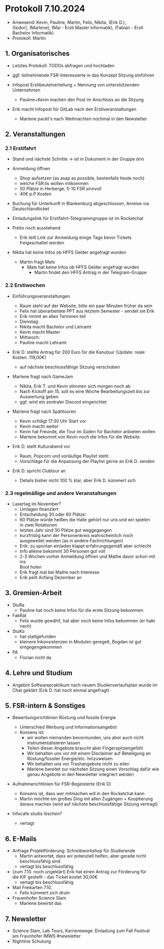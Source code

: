 ---
---

# Protokoll 7.10.2024

* Anwesend: Kevin, Pauline, Martin, Felix, Nikita, (Erik D.),  
(Isidor), (Marlene), (Mai - Ersti Master Informatik), (Fabian - Ersti  
Bachelor Informatik)
* Protokoll:   Martin


## 1. Organisatorisches
* Letztes Protokoll: TODOs abfragen und hochladen
* ggf. teilnehmende FSR-Interessierte in das Konzept Sitzung einführen

* Infopost Erstibeutelverteilung + Nennung von unterstützenden Unternehmen
	* Pauline+Kevin machen den Post im Anschluss an die Sitzung

* Erik macht Infopost für GitLab nach den Erstiveranstaltungen
	* Marlene packt's nach Weihnachten nochmal in den Newsletter

## 2. Veranstaltungen

### 2.1 Erstifahrt
* Stand und nächste Schritte -> ist in Dokument in der Gruppe drin
* Anmeldung öffnen
   * Shop aufsetzen (as asap as possible, bestenfalls heute noch)
   * welche FSR:lis wollen mitkommen
   * 50 Plätze in Herberge, 5-10 FSR sinnvoll
   * 40€ p.P Kosten

* Buchung für Unterkunft in Blankenburg abgeschlossen, Anreise via  
Deutschlandticket
* Einladungslink für Erstifahrt-Telegrammgruppe ist im Rocketchat
* Pretix noch ausstehend
	* Erik teilt Link zur Anmeldung einige Tage bevor Tickets  
freigeschaltet werden
* Nikita hat keine Infos ob HFFS Gelder angefragt wurden
	* Martin fragt Mats
		* Mats hat keine Infos ob HFFS Gelder angefragt wurden
			* Martin findet den HFFS Antrag in der Telegram-Gruppe

### 2.2 Erstiwochen
* Einführungsveranstaltungen
  * Raum steht auf der Website, bitte ein paar Minuten früher da sein
  * Felix hat überarbeitete PPT aus letztem Semester - sendet sie Erik
  * Erik nimmt an allen Terminen teil
  * Dienstag:
   * Nikita macht Bachelor und Lehramt
   * Kevin macht Master
  * Mittwoch:
   * Pauline macht Lehramt

* Erik D. stellte Antrag für 200 Euro für die Kanutour (Update: reale  
Kosten: 119,00€)
  * auf nächste beschlussfähige Sitzung verschoben

* Marlene fragt nach GameJam
  * Nikita, Erik T. und Kevin stimmen sich morgen noch ab
  * Nach Kickoff am 15. soll es eine Woche Bearbeitungszeit bis zur  
Auswertung geben
  * ggf. wird ein zentraler Discord eingerichtet


* Marlene fragt nach Spätitouren
  * Kevin schlägt 17:30 Uhr Start vor
  * Kevin macht weiter
  * Kevin hat Freunde, die Tour im Süden für Bachelor anbieten wollen
  * Marlene bekommt von Kevin noch die Infos für die Website

* Erik D. stellt Kulturabend vor
  * Raum, Popcorn und vorläufige Playlist steht
  * Vorschläge für die Anpassung der Playlist gerne an Erik D. senden

* Erik D. spricht Clubtour an
  * Details bisher nicht 100 % klar, aber Erik D. kümmert sich

### 2.3 regelmäßige und andere Veranstaltungen
* Lasertag im November?
  * Umlagen finanziert
  * Entscheidung 30 oder 60 Plätze:
   * 60 Plätze würde heißen die Halle gehört nur uns und wir spielen  
in zwei Rotationen
   * letztes Jahr sind 30 Plätze gut weggegangen
   * kurzfristig kann der Personenkreis wahrscheinlich noch  
ausgeweitet werden (as in andere Fachrichtungen)
    * Erik: zu spontan einladen klappt erfahrungsgemäß aber schlecht
   * Info alleine bekommt 30 Personen gut voll
   * 2-3 Wochen vorher Anmeldung öffnen und Mathe davor schon mit ins  
Boot holen
   * Erik fragt mal bei Mathe nach Interesse
   * Erik peilt Anfang Dezember an

## 3. Gremien-Arbeit
* StuRa
	* Pauline hat noch keine Infos für die erste Sitzung bekommen
* FakRat
	* Felix wurde gewählt, hat aber noch keine Infos bekommen (er hakt nach)
* StuKo
	* hat stattgefunden
	* kleinere Inkonsistenzen in Modulen geregelt, Bogdan ist gut  
entgegengekommen
* PA
	* Florian nicht da

## 4. Lehre und Studium

* Angebot Softwarepraktikum nach neuem Studienverlaufsplan wurde im  
Chat geklärt (Erik D. hat noch einmal angefragt)

## 5. FSR-intern & Sonstiges

* Bewerbungsrichtlinien Rüstung und fossile Energie
	* Unterschied Werbung und Informationsangebot
	* Konsens ist:
		* wir wollen niemanden bevormunden, uns aber auch nicht  
instrumentalisieren lassen
		* Teilen dieser Angebote braucht aber Fingerspitzengefühl
		* Wir behalten uns vor mit einem Disclaimer auf Beteiligung an  
Rüstung/fossiler Energie/etc. hinzuweisen
		* Wir behalten uns vor Trashangebote nicht zu eilen
		* Marlene bereitet zur nächsten Sitzung einen Vorschlag dafür wie  
genau Angebote in den Newsletter integriert werden

* Aufnahmerichtlinien für FSR-Begeisterte (Erik D)
	* Konsens ist, dass wer mitmachen will in den Rocketchat kann
	* Martin möchte ein großes Ding mit allen Zugängen + Kooptierung  
daraus machen (wird auf nächste beschlussfähige Sitzung vertragt)

* Infocafe studis löschen?
	* vertagt

## 6. E-Mails
* Anfrage Projektförderung: Schreibworkshop für Studierende
	* Martin antwortet, dass wir potenziell helfen, aber gerade nicht  
beschlussfähig sind
	* vertagt bis beschlussfähig
* (zum 7.10. noch ungeklärt) Erik hat einen Antrag zur Förderung für  
die KIF gestellt - das Ticket kostet 30,00€
	* vertagt bis beschlussfähig
* Mail Freikarten 7.10.
	* Felix kümmert sich drum
* Frauenhofer Science Slam
	* Marlene bewirbt das


## 7. Newsletter
* Science Slam, Lab Tours, Karrierewege: Einladung zum Fall Festival  
am Fraunhofer IMWS #newsletter
* Nightline Schulung
